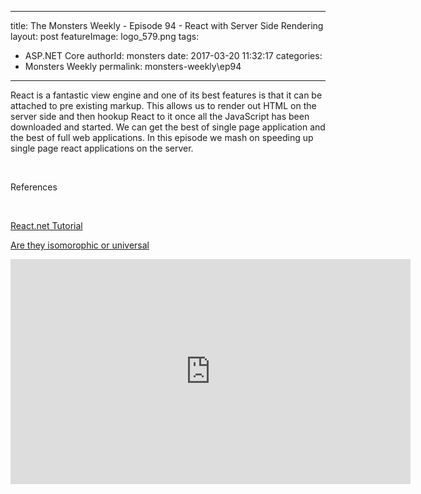 
---
title: The Monsters Weekly - Episode 94 -  React with Server Side Rendering
layout: post
featureImage: logo_579.png
tags: 
  - ASP.NET Core
authorId: monsters
date: 2017-03-20 11:32:17
categories:
  - Monsters Weekly
permalink: monsters-weekly\ep94
---

<p>React is a fantastic view engine and one of its best features is that it can be attached to pre existing markup. This allows us to render out HTML on the server side and then hookup React to it once all the JavaScript has been downloaded and started. We can get the best of single page application and the best of full web applications. In this episode we mash on speeding up single page react applications on the server.</p><p>&nbsp;</p><p>References</p><p>&nbsp;</p><p><a href="https://reactjs.net/getting-started/tutorial.html">React.net Tutorial</a></p><p><a href="https://medium.com/@svenarobbestad/universal-vs-isomorphic-10fc30aac39d#.e8qicxmi9">Are they isomorophic or universal</a></p> 

<!--more-->
<iframe src='https://channel9.msdn.com/Series/aspnetmonsters/ASPNET-Monsters-94-React-with-Server-Side-Rendering/player' width='640' height='360' allowFullScreen frameBorder='0'></iframe>
